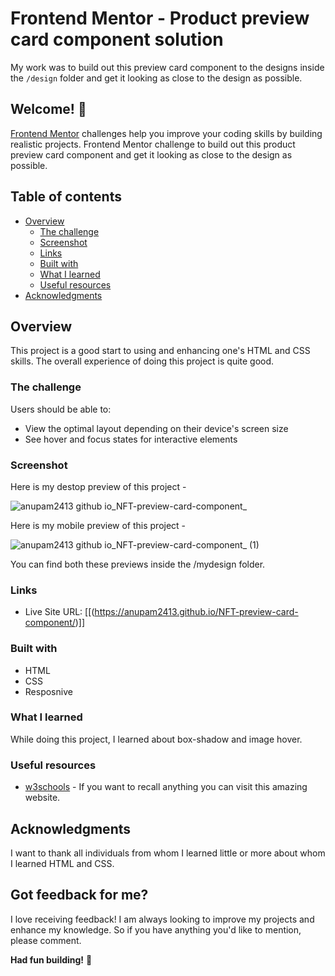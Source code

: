 # Frontend Mentor - Product preview card component solution
My work was to build out this preview card component to the designs inside the `/design` folder and get it looking as close to the design as possible.

## Welcome! 👋
[Frontend Mentor](https://www.frontendmentor.io) challenges help you improve your coding skills by building realistic projects. Frontend Mentor challenge to build out this product preview card component and get it looking as close to the design as possible.
 

## Table of contents

- [Overview](#overview)
  - [The challenge](#the-challenge)
  - [Screenshot](#screenshot)
  - [Links](#links)
  - [Built with](#built-with)
  - [What I learned](#what-i-learned)
  - [Useful resources](#useful-resources)
- [Acknowledgments](#acknowledgments)


## Overview

This project is a good start to using and enhancing one's HTML and CSS skills. The overall experience of doing this project is quite good.


### The challenge

Users should be able to:

- View the optimal layout depending on their device's screen size
- See hover and focus states for interactive elements

### Screenshot

Here is my destop preview of this project - 

![anupam2413 github io_NFT-preview-card-component_](https://github.com/Anupam2413/NFT-preview-card-component/assets/138028477/3dd04da0-c7c2-4c9b-8091-0d53ce463096)


Here is my mobile preview of this project - 

![anupam2413 github io_NFT-preview-card-component_ (1)](https://github.com/Anupam2413/NFT-preview-card-component/assets/138028477/f473842a-27bb-44e8-8766-b1ec5084d092)


You can find both these previews inside the /mydesign folder.

### Links

- Live Site URL: [[(https://anupam2413.github.io/NFT-preview-card-component/)]]


### Built with

- HTML
- CSS 
- Resposnive

### What I learned

While doing this project, I learned about box-shadow and image hover.


### Useful resources

- [w3schools](https://www.w3schools.com/) - If you want to recall anything you can visit this amazing website. 



## Acknowledgments

I want to thank all individuals from whom I learned little or more about whom I learned HTML and CSS.


## Got feedback for me?

I love receiving feedback! I am always looking to improve my projects and enhance my knowledge. So if you have anything you'd like to mention, please comment.

**Had fun building!** 🚀
